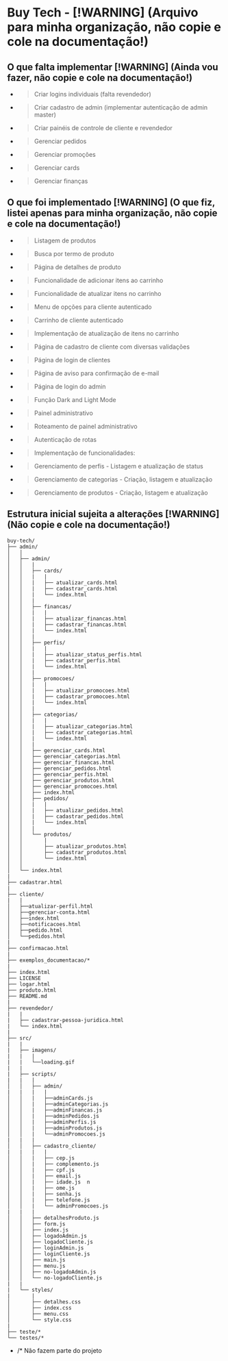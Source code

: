 # Buy Tech - [!WARNING] (Arquivo para minha organização, não copie e cole na documentação!)

## O que falta implementar [!WARNING] (Ainda vou fazer, não copie e cole na documentação!)

- > Criar logins individuais (falta revendedor)
- > Criar cadastro de admin (implementar autenticação de admin master)
- > Criar painéis de controle de cliente e revendedor
- > Gerenciar pedidos
- > Gerenciar promoções
- > Gerenciar cards
- > Gerenciar finanças

## O que foi implementado [!WARNING] (O que fiz, listei apenas para minha organização, não copie e cole na documentação!)

- > Listagem de produtos
- > Busca por termo de produto
- > Página de detalhes de produto
- > Funcionalidade de adicionar itens ao carrinho
- > Funcionalidade de atualizar itens no carrinho
- > Menu de opções para cliente autenticado
- > Carrinho de cliente autenticado
- > Implementação de atualização de itens no carrinho
- > Página de cadastro de cliente com diversas validações
- > Página de login de clientes
- > Página de aviso para confirmação de e-mail
- > Página de login do admin
- > Função Dark and Light Mode
- > Painel administrativo
- > Roteamento de painel administrativo
- > Autenticação de rotas
- > Implementação de funcionalidades:
- > Gerenciamento de perfis - Listagem e atualização de status
- > Gerenciamento de categorias - Criação, listagem e atualização
- > Gerenciamento de produtos - Criação, listagem e atualização

## Estrutura inicial sujeita a alterações [!WARNING] (Não copie e cole na documentação!)

```plaintext
buy-tech/
├── admin/ 
│   │ 
│   ├── admin/ 
│   │   |                       
│   │   ├── cards/ 
│   │   |   |
│   │   |   ├── atualizar_cards.html
│   │   |   ├── cadastrar_cards.html
│   │   |   └── index.html
│   │   |  
│   │   ├── financas/
│   │   |   |
│   │   |   ├── atualizar_financas.html
│   │   |   ├── cadastrar_financas.html
│   │   |   └── index.html 
│   │   | 
│   │   ├── perfis/
│   │   |   |
│   │   |   ├── atualizar_status_perfis.html
│   │   |   ├── cadastrar_perfis.html
│   │   |   └── index.html 
│   │   |    
│   │   ├── promocoes/
│   │   |   |
│   │   |   ├── atualizar_promocoes.html
│   │   |   ├── cadastrar_promocoes.html
│   │   |   └── index.html 
│   │   |
│   │   ├── categorias/
│   │   |   |
│   │   |   ├── atualizar_categorias.html
│   │   |   ├── cadastrar_categorias.html
│   │   |   └── index.html 
│   │   |  
│   │   ├── gerenciar_cards.html  
│   │   ├── gerenciar_categorias.html 
│   │   ├── gerenciar_financas.html   
│   │   ├── gerenciar_pedidos.html  
│   │   ├── gerenciar_perfis.html  
│   │   ├── gerenciar_produtos.html    
│   │   ├── gerenciar_promocoes.html       
│   │   ├── index.html 
│   │   ├── pedidos/
│   │   |   |
│   │   |   ├── atualizar_pedidos.html
│   │   |   ├── cadastrar_pedidos.html
│   │   |   └── index.html 
│   │   |       
│   │   └── produtos/
│   │       |
│   │       ├── atualizar_produtos.html
│   │       ├── cadastrar_produtos.html
│   │       └── index.html 
│   │   
│   └── index.html
|
├── cadastrar.html 
| 
├── cliente/
|   |
│   ├──atualizar-perfil.html  
│   ├──gerenciar-conta.html  
│   ├──index.html
│   ├──notificacoes.html  
│   ├──pedido.html  
│   └──pedidos.html
| 
├── confirmacao.html 
| 
├── exemplos_documentacao/*  
|
├── index.html  
├── LICENSE  
├── logar.html  
├── produto.html  
├── README.md 
| 
├── revendedor/ 
|   |
|   ├── cadastrar-pessoa-juridica.html
|   └── index.html
|
├── src/ 
|   |
|   ├── imagens/
|   |   |        
|   |   └──loading.gif
|   |
|   ├── scripts/
|   |   |
│   │   ├── admin/ 
|   |   |   |
│   │   |   ├──adminCards.js  
│   │   |   ├──adminCategorias.js  
│   │   |   ├──adminFinancas.js  
│   │   |   ├──adminPedidos.js  
│   │   |   ├──adminPerfis.js  
│   │   |   ├──adminProdutos.js  
│   │   |   └──adminPromocoes.js
|   |   |
│   │   ├── cadastro_cliente/  
|   |   |   |
│   │   |   ├── cep.js  
│   │   |   ├── complemento.js  
│   │   |   ├── cpf.js  
│   │   |   ├── email.js  
│   │   |   ├── idade.js  n
│   │   |   ├── ome.js  
│   │   |   ├── senha.js  
│   │   |   ├── telefone.js
│   │   |   └── adminPromocoes.js
|   |   |
│   │   ├── detalhesProduto.js  
│   │   ├── form.js  
│   │   ├── index.js  
│   │   ├── logadoAdmin.js  
│   │   ├── logadoCliente.js  
│   │   ├── loginAdmin.js  
│   │   ├── loginCliente.js  
│   │   ├── main.js  
│   │   ├── menu.js  
│   │   ├── no-logadoAdmin.js  
│   │   └── no-logadoCliente.js
|   |
|   └── styles/
|       |
│       ├── detalhes.css  
│       ├── index.css  
│       ├── menu.css  
│       └── style.css
|
├── teste/*  
└── testes/*

```

* /* Não fazem parte do projeto